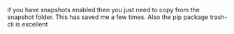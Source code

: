 if you have snapshots enabled then you just need to copy from the snapshot folder. This has saved me a few times. Also the pip package trash-cli is excellent
